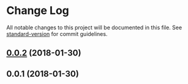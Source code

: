 # Change Log

All notable changes to this project will be documented in this file. See [standard-version](https://github.com/conventional-changelog/standard-version) for commit guidelines.

<a name="0.0.2"></a>
## [0.0.2](https://github.com/meepobrother/meepo-idesign/compare/v0.0.1...v0.0.2) (2018-01-30)



<a name="0.0.1"></a>
## 0.0.1 (2018-01-30)
